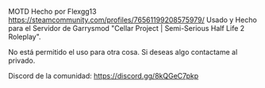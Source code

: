MOTD Hecho por Flexgg13 https://steamcommunity.com/profiles/76561199208575979/
Usado y Hecho para el Servidor de Garrysmod "Cellar Project | Semi-Serious Half Life 2 Roleplay".

No está permitido el uso para otra cosa. Si deseas algo contactame al privado.

Discord de la comunidad: https://discord.gg/8kQGeC7pkp
